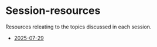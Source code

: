 # Session-resources

Resources releating to the topics discussed in each session.

- [2025-07-29](2025-07-29.md)
